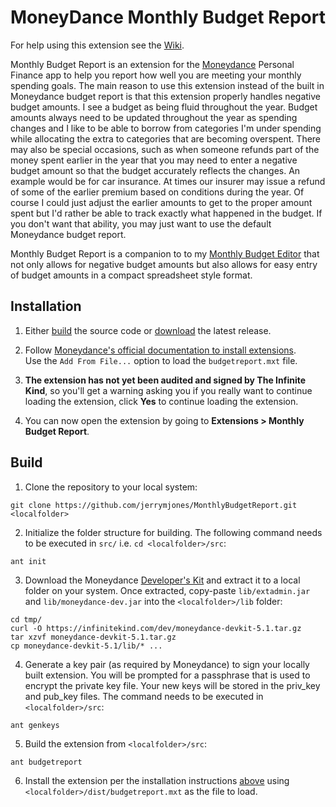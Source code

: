 # MoneyDance Monthly Budget Report

For help using this extension see the [Wiki](https://github.com/jerrymjones/MonthlyBudgetReport/wiki).

Monthly Budget Report is an extension for the [Moneydance](https://moneydance.com/)
Personal Finance app to help you report how well you are meeting your monthly spending 
goals. The main reason to use this extension instead of the built in Moneydance 
budget report is that this extension properly handles negative budget amounts.
I see a budget as being fluid throughout the year. Budget amounts always need
to be updated throughout the year as spending changes and I like to be able to 
borrow from categories I'm under spending while allocating the extra to categories
that are becoming overspent. There may also be special occasions, such as when someone
refunds part of the money spent earlier in the year that you may need to enter a 
negative budget amount so that the budget accurately reflects the changes. An
example would be for car insurance. At times our insurer may issue a refund of
some of the earlier premium based on conditions during the year. Of course I 
could just adjust the earlier amounts to get to the proper amount spent but I'd
rather be able to track exactly what happened in the budget. If you don't want 
that ability, you may just want to use the default Moneydance budget report.

Monthly Budget Report is a companion to to my [Monthly Budget Editor](https://github.com/jerrymjones/MonthlyBudgetEditor) that not only
allows for negative budget amounts but also allows for easy entry of budget
amounts in a compact spreadsheet style format.

## Installation

1. Either [build](#build) the source code or [download](https://github.com/jerrymjones/MonthlyBudgetReport/releases/latest) the latest release.

2. Follow [Moneydance's official documentation to install extensions](https://help.infinitekind.com/support/solutions/articles/80000682003-installing-extensions).  
   Use the `Add From File...` option to load the `budgetreport.mxt` file.

3. **The extension has not yet been audited and signed by The Infinite Kind**, so you'll get a warning asking you if you really want to continue loading 
   the extension, click **Yes** to continue loading the extension.
   
4. You can now open the extension by going to **Extensions > Monthly Budget Report**.

## Build

1. Clone the repository to your local system:

```shell
git clone https://github.com/jerrymjones/MonthlyBudgetReport.git <localfolder>
```

2. Initialize the folder structure for building. The following command needs to be executed in `src/` i.e. `cd <localfolder>/src`:

```shell
ant init
```

3. Download the Moneydance [Developer's Kit](https://infinitekind.com/dev/moneydance-devkit-5.1.tar.gz) and extract it
   to a local folder on your system. Once extracted, copy-paste `lib/extadmin.jar` and `lib/moneydance-dev.jar` into the `<localfolder>/lib` folder:

```shell
cd tmp/
curl -O https://infinitekind.com/dev/moneydance-devkit-5.1.tar.gz
tar xzvf moneydance-devkit-5.1.tar.gz
cp moneydance-devkit-5.1/lib/* ... 
```

4. Generate a key pair (as required by Moneydance) to sign your locally built extension. You will be prompted for a passphrase that is used to
   encrypt the private key file. Your new keys will be stored in the priv_key and pub_key files. The command needs to be executed in `<localfolder>/src`:

```shell
ant genkeys
```

5. Build the extension from `<localfolder>/src`:

```shell
ant budgetreport
```

6. Install the extension per the installation instructions [above](#installation) using `<localfolder>/dist/budgetreport.mxt` as the file to load.
